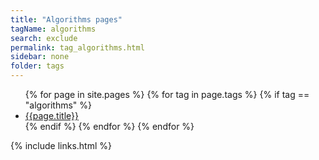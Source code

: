 ```yaml
---
title: "Algorithms pages"
tagName: algorithms
search: exclude
permalink: tag_algorithms.html
sidebar: none
folder: tags
---
```

<!-- {% include taglogic.html %} -->
<ul>
{% for page in site.pages %}
{% for tag in page.tags %}
{% if tag == "algorithms" %}
<li><a href="{{page.url | remove: "/" }}">{{page.title}}</a></li>
{% endif %}
{% endfor %}
{% endfor %}
</ul>
{% include links.html %}
